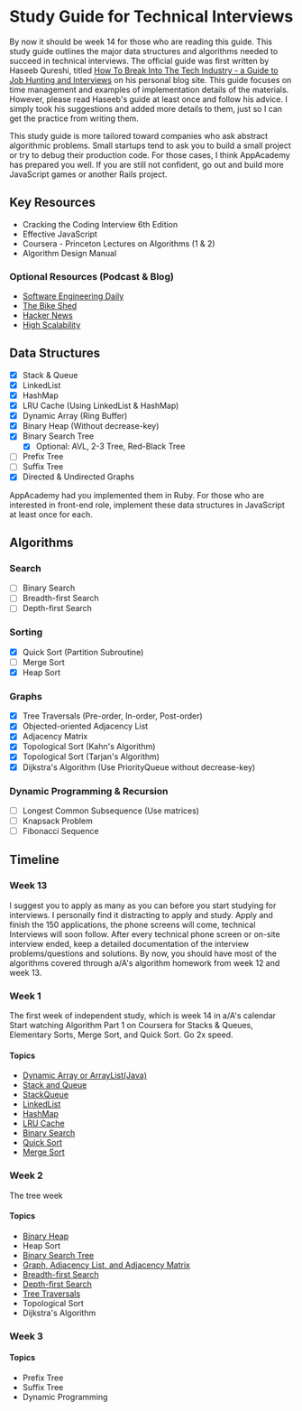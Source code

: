 # Study Guide for Technical Interviews
By now it should be week 14 for those who are reading this guide. This study
guide outlines the major data structures and algorithms needed to succeed in
technical interviews. The official guide was first written by Haseeb Qureshi,
titled [How To Break Into The Tech Industry - a Guide to Job Hunting and Interviews][haseeb]
on his personal blog site. This guide focuses on time management and examples of
implementation details of the materials. However, please read Haseeb's guide at least
once and follow his advice. I simply took his suggestions and added more details to
them, just so I can get the practice from writing them.

This study guide is more tailored toward companies who ask abstract algorithmic
problems. Small startups tend to ask you to build a small project or try to debug
their production code. For those cases, I think AppAcademy has prepared you well.
If you are still not confident, go out and build more JavaScript games or another
Rails project.

[haseeb]: http://haseebq.com/#general-study

## Key Resources
* Cracking the Coding Interview 6th Edition
* Effective JavaScript
* Coursera - Princeton Lectures on Algorithms (1 & 2)
* Algorithm Design Manual

### Optional Resources (Podcast & Blog)
* [Software Engineering Daily][daily]
* [The Bike Shed][bikeshed]
* [Hacker News][hacker]
* [High Scalability][scale]

[bikeshed]: http://bikeshed.fm/
[daily]: http://softwareengineeringdaily.com/
[scale]:http://highscalability.com/all-time-favorites/
[hacker]: https://news.ycombinator.com/

## Data Structures
- [x] Stack & Queue
- [x] LinkedList
- [x] HashMap
- [x] LRU Cache (Using LinkedList & HashMap)
- [x] Dynamic Array (Ring Buffer)
- [x] Binary Heap (Without decrease-key)
- [x] Binary Search Tree
  - [x] Optional: AVL, 2-3 Tree, Red-Black Tree
- [ ] Prefix Tree
- [ ] Suffix Tree
- [x] Directed & Undirected Graphs

AppAcademy had you implemented them in Ruby. For those who are interested in front-end role,
implement these data structures in JavaScript at least once for each.

## Algorithms

### Search
- [ ] Binary Search
- [ ] Breadth-first Search
- [ ] Depth-first Search

### Sorting
- [x] Quick Sort (Partition Subroutine)
- [ ] Merge Sort
- [x] Heap Sort

### Graphs
- [x] Tree Traversals (Pre-order, In-order, Post-order)
- [x] Objected-oriented Adjacency List
- [x] Adjacency Matrix
- [x] Topological Sort (Kahn's Algorithm)
- [x] Topological Sort (Tarjan's Algorithm)
- [x] Dijkstra's Algorithm (Use PriorityQueue without decrease-key)

### Dynamic Programming & Recursion
- [ ] Longest Common Subsequence (Use matrices)
- [ ] Knapsack Problem
- [ ] Fibonacci Sequence

## Timeline

### Week 13
I suggest you to apply as many as you can before you start studying for interviews.
I personally find it distracting to apply and study. Apply and finish the 150 applications,
the phone screens will come, technical Interviews will soon follow. After every technical
phone screen or on-site interview ended, keep a detailed documentation of the interview
problems/questions and solutions. By now, you should have most of the algorithms covered through
a/A's algorithm homework from week 12 and week 13.

### Week 1
The first week of independent study, which is week 14 in a/A's calendar
Start watching Algorithm Part 1 on Coursera for Stacks & Queues, Elementary Sorts,
Merge Sort, and Quick Sort. Go 2x speed.

#### Topics
- [Dynamic Array or ArrayList(Java)][dynamic_array]
- [Stack and Queue][stack_and_queue]
- [StackQueue][stack_queue]
- [LinkedList][linked_list]
- [HashMap][hash_map]
- [LRU Cache][lru]
- [Binary Search][binary_search]
- [Quick Sort][quick_sort]
- [Merge Sort][merge_sort]

[dynamic_array]: ./dynamic_array.md
[stack_and_queue]: ./stack_and_queue.md
[stack_queue]: ./stack_queue.md
[linked_list]: ./linked_list.md
[hash_map]: ./hash_map.md
[lru]: ./lru.md
[binary_search]: ./binary_search.md
[quick_sort]: ./quick_sort.md
[merge_sort]: ./merge_sort.md

### Week 2
The tree week
#### Topics
- [Binary Heap][binary_heap]
- Heap Sort
- [Binary Search Tree][bst]
- [Graph, Adjacency List, and Adjacency Matrix][graph]
- [Breadth-first Search][bfs]
- [Depth-first Search][dfs]
- [Tree Traversals][tree_traversal]
- Topological Sort
- Dijkstra's Algorithm

[binary_heap]: ./binary_heap.md
[bst]: ./binary_search_tree.md
[graph]: ./graph.md
[bfs]: ./breadth_first_search.md
[dfs]: ./depth_first_search.md
[tree_traversal]: ./tree_traversal.md
[topo]: ./topological_sort.md
[dijkstra]: ./dijsktra.md

### Week 3
#### Topics
- Prefix Tree
- Suffix Tree
- Dynamic Programming
